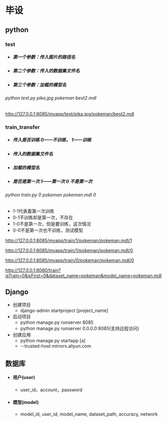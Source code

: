 # 毕设

## python

### test

- ##### 第一个参数：传入图片的路径名

- ##### 第二个参数：传入的数据集文件名

- ##### 第三个参数：加载的模型名

###### python test.py pika.jpg pokeman best2.mdl

http://127.0.0.1:8085/myapp/test/pika.jpg/pokeman/best2.mdl

### train_transfer

- ##### 传入是否训练  0——不训练， 1——训练  

- ##### 传入的数据集文件名

- ##### 加载的模型名

- ##### 是否是第一次   1——第一次   0 不是第一次

###### python train.py 0 pokeman pokeman.mdl 0 

- 1-1代表着第一次训练
- 0-1不训练却是第一次，不存在
- 1-0不是第一次，但是要训练，这次情况
- 0-0不是第一次也不训练，测试模型

http://127.0.0.1:8085/myapp/train/1/pokeman/pokeman.mdl/1

http://127.0.0.1:8085/myapp/train/1/pokeman/pokeman.mdl/0

http://127.0.0.1:8085/myapp/train/0/pokeman/pokeman.mdl/0



http://127.0.0.1:8080/train?isTrain=0&isFirst=0&dataset_name=pokeman&model_name=pokeman.mdl

## Django

- 创建项目
  - django-admin startproject [project_name]
- 启动项目
  - python  manage.py  runserver 8085
  - python  manage.py  runserver 0.0.0.0:8085(支持远程访问)
- 创建应用
  - python manage.py startapp [a]
  - --trusted-host mirrors.aliyun.com



## 数据库

- #### 用户(user)

  - user_id，account，password

- #### 模型(model)

  - model_id, user_id, model_name, dataset_path, accuracy, network